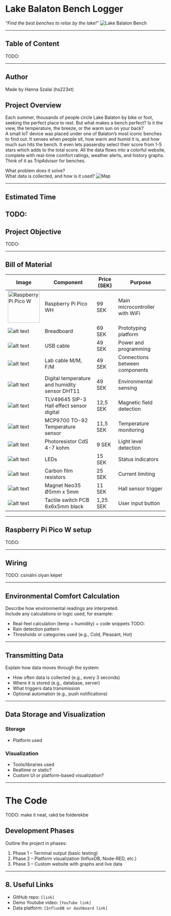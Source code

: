 # Lake Balaton Bench Logger
*“Find the best benches to relax by the lake!”*
![Lake Balaton Bench](assets/images/header.png)

---

## Table of Content
TODO:

---

## Author
Made by Hanna Szalai (hs223xt)

## Project Overview  
Each summer, thousands of people circle Lake Balaton by bike or foot, seeking the perfect place to rest. But what makes a bench perfect? Is it the view, the temperature, the breeze, or the warm sun on your back?  
A small IoT device was placed under one of Balaton’s most iconic benches to find out. It senses when people sit, how warm and humid it is, and how much sun hits the bench. It even lets passersby select their score from 1-5 stars which adds to the total score. All the data flows into a colorful website, complete with real-time comfort ratings, weather alerts, and history graphs.  
Think of it as TripAdvisor for benches.

What problem does it solve?  
What data is collected, and how is it used?
![Map](assets/images/map.png)

---

## Estimated Time
TODO:
---

## Project Objective
TODO:

---

## Bill of Material
| Image | Component | Price (SEK) | Purpose |
|-------|-----------|-------------|---------|
| <img src="https://www.electrokit.com/cache/ba/700x700-product_41019_41019114_PICO-WH-HERO.jpg" alt="Raspberry Pi Pico W" width="100"> | Raspberry Pi Pico WH | 99 SEK | Main microcontroller with WiFi |
| ![alt text](assets/images/image.png) | Breadboard | 69 SEK | Prototyping platform |
| ![alt text](assets/images/image-1.png) | USB cable | 49 SEK | Power and programming |
| ![alt text](assets/images/image-2.png) | Lab cable M/M, F/M | 49 SEK | Connections between components |
| ![alt text](assets/images/image-3.png) | Digital temperature and humidity sensor DHT11 | 49 SEK | Environmental sensing |
| ![alt text](assets/images/image-4.png) | TLV49645 SIP-3 Hall effect sensor digital | 12,5 SEK | Magnetic field detection |
| ![alt text](assets/images/image-5.png) | MCP9700 TO-92 Temperature sensor | 11,5 SEK | Temperature monitoring |
| ![alt text](assets/images/image-6.png) | Photoresistor CdS 4-7 kohm | 9 SEK | Light level detection |
| ![alt text](assets/images/image-7.png) | LEDs | 15 SEK | Status indicators |
| ![alt text](assets/images/image-9.png) | Carbon film resistors | 25 SEK | Current limiting |
| ![alt text](assets/images/image-10.png) | Magnet Neo35 Ø5mm x 5mm | 11 SEK | Hall sensor trigger |
| ![alt text](assets/images/image-11.png) | Tactile switch PCB 6x6x5mm black | 1,25 SEK | User input button |

---

## Raspberry Pi Pico W setup
TODO:

---

## Wiring
TODO: csinálni olyan képet

---


## Environmental Comfort Calculation  
Describe how environmental readings are interpreted.  
Include any calculations or logic used, for example:

- Real-feel calculation (temp + humidity)  + code snippets TODO:
- Rain detection pattern  
- Thresholds or categories used (e.g., Cold, Pleasant, Hot)

---

## Transmitting Data
Explain how data moves through the system:

- How often data is collected (e.g., every 3 seconds)  
- Where it is stored (e.g., database, server)  
- What triggers data transmission  
- Optional automation (e.g., push notifications)

---

## Data Storage and Visualization  
### Storage  
- Platform used 

### Visualization  
- Tools/libraries used 
- Realtime or static?  
- Custom UI or platform-based visualization?

---

# The Code
TODO: make it neat, rakd be folderekbe

## Development Phases  
Outline the project in phases:

1. Phase 1 – Terminal output (basic testing)  
2. Phase 2 – Platform visualization (InfluxDB, Node-RED, etc.)  
3. Phase 3 – Custom website with graphs and live data

---

## 8. Useful Links  
- GitHub repo: `[link]`  
- Demo Youtube video: `[YouTube link]`  
- Data platform: `[InfluxDB or dashboard link]`  
